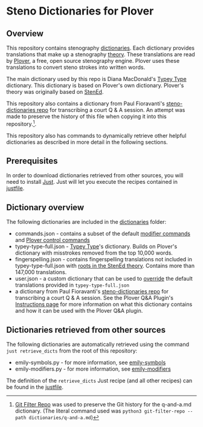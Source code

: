 # Steno Dictionaries for Plover

## Overview

This repository contains stenography [dictionaries](https://plover.readthedocs.io/en/latest/dict_formats.html).
Each dictionary provides translations that make up a stenography [theory](https://www.artofchording.com/introduction/theories-and-dictionaries.html).
These translations are read by [Plover](http://www.openstenoproject.org/plover/), a free, open source stenography engine.
Plover uses these translations to convert steno strokes into written words.

The main dictionary used by this repo is Diana MacDonald's [Typey Type](https://didoesdigital.com/typey-type/support#typey-type-dictionary) dictionary.
This dictionary is based on Plover's own dictionary.
Plover's theory was originally based on [StenEd](https://www.stenedsource.com/).

This repository also contains a dictionary from Paul Fioravanti's
[steno-dictionaries repo](https://github.com/paulfioravanti/steno-dictionaries/blob/main/dictionaries/q-and-a.md)
for transcribing a court Q & A session.
An attempt was made to preserve the history of this file when copying it into this repository.[^3].

This repository also has commands to dynamically retrieve other helpful dictionaries
as described in more detail in the following sections.

## Prerequisites

In order to download dictionaries retrieved from other sources,
you will need to install [Just](https://github.com/casey/just#installation).
Just will let you execute the recipes contained in [justfile](./justfile).

## Dictionary overview

The following dictionaries are included in the [dictionaries](./dictionaries) folder:

* commands.json - contains a subset of the default [modifier commands](https://plover.readthedocs.io/en/latest/translation_language.html#modifier-keys)
and [Plover control commands](https://plover.readthedocs.io/en/latest/translation_language.html#control-commands)
* typey-type-full.json - [Typey Type](https://didoesdigital.com/typey-type/dictionaries/typey-type/typey-type-full/)'s dictionary. Builds on Plover's dictionary with misstrokes removed from the top 10,000 words.
* fingerspelling.json - contains fingerspelling translations not included in typey-type-full.json
with [roots in the StenEd theory](https://www.artofchording.com/introduction/theories-and-dictionaries.html#plover-theory).
Contains more than 147,000 translations.
* user.json - a custom dictionary that can be used to [override](https://github.com/openstenoproject/plover/wiki/Built-in-tools#main-window) the default translations provided in `typey-type-full.json`
* a dictionary from Paul Fioravanti's [steno-dictionaries repo](https://github.com/paulfioravanti/steno-dictionaries/blob/main/dictionaries/q-and-a.md) for transcribing a court Q & A session.
See the Plover Q&A Plugin's [Instructions page](https://github.com/paulfioravanti/plover-q-and-a/blob/main/INSTRUCTIONS.md) for more information on what this dictionary contains and how it can be used with the Plover Q&A plugin.

## Dictionaries retrieved from other sources

The following dictionaries are automatically retrieved using the command
`just retrieve_dicts`
from the root of this repository:

* emily-symbols.py - for more information, see [emily-symbols](https://github.com/EPLHREU/emily-symbols)
* emily-modifiers.py - for more information, see [emily-modifiers](https://github.com/EPLHREU/emily-modifiers)

The definition of the `retrieve_dicts` Just recipe (and all other recipes) can be found
in the [justfile](./justfile).

[^1]: `commands.json` and `user.json` were copied from
[openstenoproject/plover](https://github.com/openstenoproject/plover/tree/main/plover/assets)
[^2]: [Git Filter Repo](https://github.com/newren/git-filter-repo#how-do-i-use-it)
was used to preserve the Git history for Plover's dictionaries.
(The literal command used was
`python3 git-filter-repo --path-glob 'plover/assets/*.json'`)
[^3]: [Git Filter Repo](https://github.com/newren/git-filter-repo#how-do-i-use-it)
was used to preserve the Git history for the q-and-a.md dictionary.
(The literal command used was
`python3 git-filter-repo --path dictionaries/q-and-a.md`)
